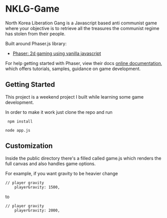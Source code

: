 # NKLG-Game

North Korea Liberation Gang is a Javascript based anti communist game where your objective is to retrieve all the treasures the communist regime has stolen from their people.

Built around Phaser.js library:

- [Phaser: 2d gaming using vanilla javascript](https://phaser.io)

For help getting started with Phaser, view their docs 
[online documentation](https://phaser.io/docs), which offers tutorials, 
samples, guidance on game development.

## Getting Started

This project is a weekend project I built while learning some game development.

In order to make it work just clone the repo and run 

``` npm install```

```node app.js ```


## Customization

Inside the public directory there's a filled called game.js which renders the full canvas and also handles game options.

For example, if you want gravity to be heavier change

``` 
// player gravity
    playerGravity: 1500,
```

to

``` 
// player gravity
    playerGravity: 2000,
```


